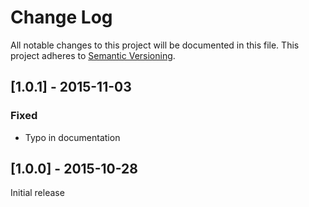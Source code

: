 # Change Log
All notable changes to this project will be documented in this file.
This project adheres to [Semantic Versioning](http://semver.org/).

## [1.0.1] - 2015-11-03
### Fixed
- Typo in documentation

## [1.0.0] - 2015-10-28

Initial release

